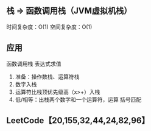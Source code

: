 ## 栈 => 函数调用栈（JVM虚拟机栈）
时间复杂度：O(1)
空间复杂度：O(1)
## 应用
函数调用栈
表达式求值
1. 准备：操作数栈、运算符栈
1. 数字入栈
2. 运算符比栈顶优先级高（x>+）入栈
3. 低/相等：出栈两个数字和一个运算符，运算
括号匹配
## LeetCode【20,155,32,44,24,82,96】